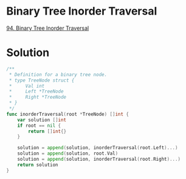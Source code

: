 # Binary Tree Inorder Traversal

[94. Binary Tree Inorder Traversal](https://leetcode.com/problems/binary-tree-inorder-traversal/description/)


# Solution

```go
/**
 * Definition for a binary tree node.
 * type TreeNode struct {
 *     Val int
 *     Left *TreeNode
 *     Right *TreeNode
 * }
 */
func inorderTraversal(root *TreeNode) []int {
    var solution []int
    if root == nil {
        return []int{}
    }

    solution = append(solution, inorderTraversal(root.Left)...)
    solution = append(solution, root.Val)
    solution = append(solution, inorderTraversal(root.Right)...)
    return solution
}
```

